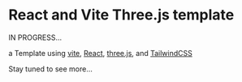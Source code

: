 # React and Vite Three.js template

IN PROGRESS...

a Template using
[vite](https://vitejs.dev/),
[React](https://react.dev/),
[three.js](https://threejs.org/),
and [TailwindCSS](https://tailwindcss.com/)

Stay tuned to see more...
